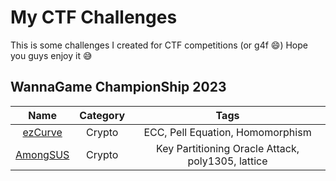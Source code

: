 # My CTF Challenges

This is some challenges I created for CTF competitions (or g4f 😄) Hope you guys enjoy it 😅

## WannaGame ChampionShip 2023

| Name                                                                | Category    | Tags                                              |
| :-----------------------------------------------------------------: | :---------: | :-----------------------------------------------: |
| [ezCurve](./wannagame-championship-2023/ezCurve/)                   | Crypto      | ECC, Pell Equation, Homomorphism                  |
| [AmongSUS](./wannagame-championship-2023/AmongSUS/)                 | Crypto      | Key Partitioning Oracle Attack, poly1305, lattice |
